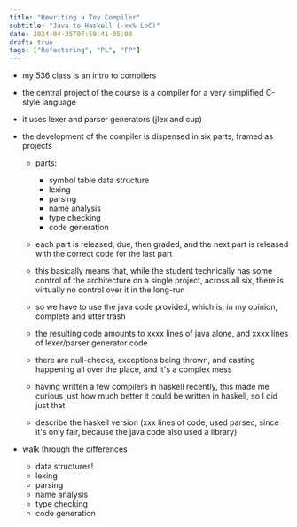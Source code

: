 ```yaml
---
title: "Rewriting a Toy Compiler"
subtitle: "Java to Haskell (-xx% LoC)"
date: 2024-04-25T07:59:41-05:00
draft: true
tags: ["Refactoring", "PL", "FP"]
---
```


- my 536 class is an intro to compilers
- the central project of the course is a compiler for a very simplified C-style language
- it uses lexer and parser generators (jlex and cup)
- the development of the compiler is dispensed in six parts, framed as projects
    - parts:
        - symbol table data structure
        - lexing
        - parsing
        - name analysis
        - type checking
        - code generation
    - each part is released, due, then graded, and the next part is released with the correct code for the last part
    - this basically means that, while the student technically has some control of the architecture on a single project, across all six, there is virtually no control over it in the long-run
    - so we have to use the java code provided, which is, in my opinion, complete and utter trash
    - the resulting code amounts to xxxx lines of java alone, and xxxx lines of lexer/parser generator code
    - there are null-checks, exceptions being thrown, and casting happening all over the place, and it's a complex mess
    - having written a few compilers in haskell recently, this made me curious just how much better it could be written in haskell, so I did just that

    - describe the haskell version (xxx lines of code, used parsec, since it's only fair, because the java code also used a library)

- walk through the differences
    - data structures!
    - lexing
    - parsing
    - name analysis
    - type checking
    - code generation

